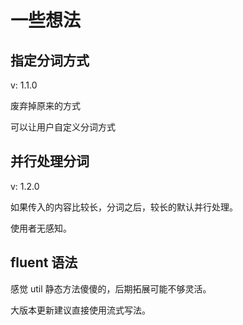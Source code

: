 # 一些想法

## 指定分词方式 

v: 1.1.0

废弃掉原来的方式

可以让用户自定义分词方式

## 并行处理分词

v: 1.2.0 

如果传入的内容比较长，分词之后，较长的默认并行处理。

使用者无感知。

## fluent 语法

感觉 util 静态方法傻傻的，后期拓展可能不够灵活。

大版本更新建议直接使用流式写法。